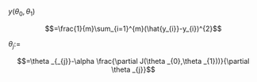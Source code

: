 $y(\theta _{0},\theta _{1})$

$$=\frac{1}{m}\sum_{i=1}^{m}(\hat{y_{i}}-y_{i})^{2}$$

$\theta _{j}:=$

$$=\theta _{_{j}}-\alpha \frac{\partial J(\theta _{0},\theta _{1}))}{\partial \theta _{j}}$$
